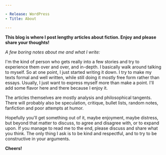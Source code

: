 ```yaml
---

- Release: WordPress
- Title: About

---
```


**This blog is where I post lengthy articles about fiction. Enjoy and please share your thoughts!**

*A few boring notes about me and what I write:*

I'm the kind of person who gets really into a few stories and try to experience them over and over, and in-depth. I basically walk around talking to myself. So at one point, I just started writing it down. I try to make my texts formal and well written, while still doing it mostly free form rather than essays. Usually, I just want to express myself more than make a point. I'll add some flavor here and there because I enjoy it.

The articles themselves are mostly analysis and philosophical tangents. There will probably also be speculation, critique, bullet lists, random notes, fanfiction and poor attempts at humor.

Hopefully you'll get something out of it, maybe enjoyment, maybe distress, but beyond that matter to discuss, to agree and disagree with, or to expand upon. If you manage to read me to the end, please discuss and share what you think. The only thing I ask is to be kind and respectful, and to try to be constructive in your arguments.

**Cheers!**
